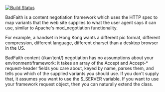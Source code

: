 [![Build Status](https://secure.travis-ci.org/winmillwill/BadFaith.png?branch=master)](http://travis-ci.org/winmillwill/BadFaith)

BadFaith is a content negotiation framework which uses the HTTP spec to map variants that the web site supplies to what the user agent says it can use, similar to Apache's mod_negotiation functionality.

For example, a handset in Hong Kong wants a different pic format, different compression, different language, different charset than a desktop browser in the US.

BadFaith content (/kənˈtɛnt/) negotiation has no assumptions about your environment/framework: it takes an array of the Accept and Accept-\* request-header fields you care about, keyed by name, parses them, and tells you which of the supplied variants you should use. If you don't supply that, it assumes you want to use the $\_SERVER variable. If you want to use your framework request object, then you can naturally extend the class.
